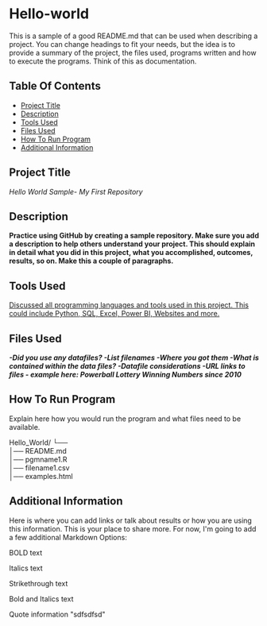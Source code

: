 # Hello-world

This is a sample of a good README.md that can be used when describing a project. You can change headings to fit your needs, but the idea is to provide a summary of the project, the files used, programs written and how to execute the programs. Think of this as documentation.   

## Table Of Contents 
- [Project Title](#Project-Title)  
- [Description](#Description)  
- [Tools Used](#Tools-Used)  
- [Files Used](#Files-Used)  
- [How To Run Program](#How-To-Run-Program)  
- [Additional Information](#Additional-Information)


 ## Project Title  
*Hello World Sample- My First Repository*   

  ## Description  
**Practice using GitHub by creating a sample repository. Make sure you add a description to help others understand your project. This should explain in detail what you did in this project, what you accomplished, outcomes, results, so on. Make this a couple of paragraphs.**    

  ## Tools Used   
<ins>Discussed all programming languages and tools used in this project. This could include Python, SQL, Excel, Power BI, Websites and more.</ins>  

  ## Files Used  
***-Did you use any datafiles?
-List filenames
-Where you got them
-What is contained within the data files?
-Datafile considerations
-URL links to files - example here: Powerball Lottery Winning Numbers since 2010***

  ## How To Run Program  
  Explain here how you would run the program and what files need to be available.

Hello_World/
└──   
    │── README.md  
    │── pgmname1.R  
    │── filename1.csv  
    │── examples.html  
   


  ## Additional Information   

Here is where you can add links or talk about results or how you are using this information. This is your place to share more.
For now, I'm going to add a few additional Markdown Options:

BOLD text

Italics text

Strikethrough text

Bold and Italics text

Quote information "sdfsdfsd"
